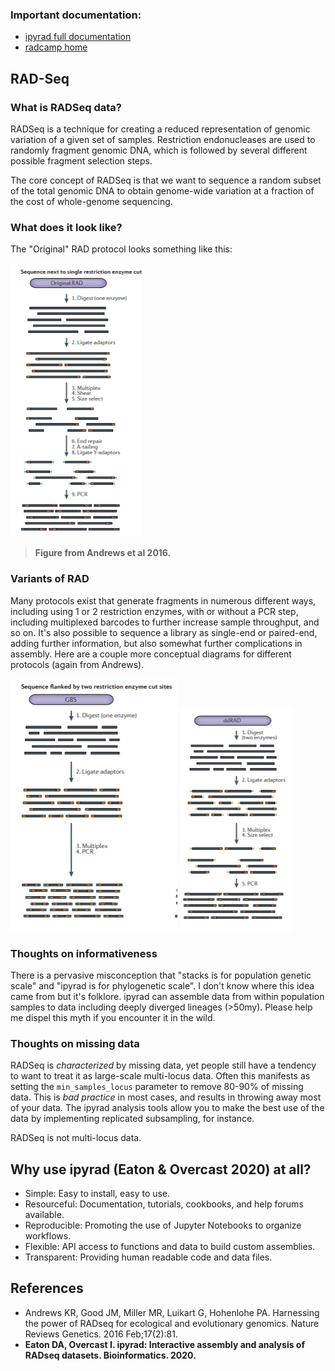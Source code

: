 ### Important documentation:  
* [ipyrad full documentation](https://ipyrad.readthedocs.io)
* [radcamp home](https://radcamp.github.io/)

## RAD-Seq
### What is RADSeq data?
RADSeq is a technique for creating a reduced representation of genomic
variation of a given set of samples. Restriction endonucleases are used
to randomly fragment genomic DNA, which is followed by several different
possible fragment selection steps.

The core concept of RADSeq is that we want to sequence a random subset of
the total genomic DNA to obtain genome-wide variation at a fraction of the cost
of whole-genome sequencing.

### What does it look like?

The "Original" RAD protocol looks something like this:

![png](images/RAD.png)

> **Figure from Andrews et al 2016.**

### Variants of RAD
Many protocols exist that generate fragments in numerous different ways,
including using 1 or 2 restriction enzymes, with or without a PCR step,
including multiplexed barcodes to further increase sample throughput, and so on.
It's also possible to sequence a library as single-end or paired-end, adding
further information, but also somewhat further complications in assembly. Here
are a couple more conceptual diagrams for different protocols (again from
Andrews).

![png](images/GBS.png)
![png](images/ddRAD.png)

### Thoughts on informativeness
There is a pervasive misconception that "stacks is for population genetic
scale" and "ipyrad is for phylogenetic scale". I don't know where this idea
came from but it's folklore. ipyrad can assemble data from within population
samples to data including deeply diverged lineages (>50my). Please help me
dispel this myth if you encounter it in the wild.

### Thoughts on missing data
RADSeq is *characterized* by missing data, yet people still have a tendency
to want to treat it as large-scale multi-locus data. Often this manifests as
setting the `min_samples_locus` parameter to remove 80-90% of missing data.
This is *bad practice* in most cases, and results in throwing away most of your
data. The ipyrad analysis tools allow you to make the best use of the data by
implementing replicated subsampling, for instance.

RADSeq is not multi-locus data.

## Why use ipyrad (Eaton & Overcast 2020) at all?
* Simple: Easy to install, easy to use.
* Resourceful: Documentation, tutorials, cookbooks, and help forums available.
* Reproducible: Promoting the use of Jupyter Notebooks to organize workflows.
* Flexible: API access to functions and data to build custom assemblies.
* Transparent: Providing human readable code and data files.

## References
* Andrews KR, Good JM, Miller MR, Luikart G, Hohenlohe PA. Harnessing the power
of RADseq for ecological and evolutionary genomics. Nature Reviews Genetics.
2016 Feb;17(2):81.
* **Eaton DA, Overcast I. ipyrad: Interactive assembly and analysis of RADseq
datasets. Bioinformatics. 2020.**
